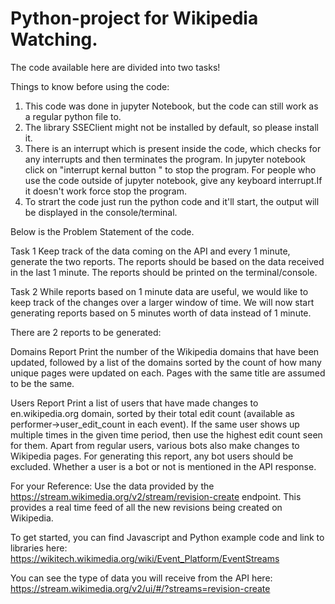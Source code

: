 # Python-project for Wikipedia Watching.
The code available here are divided into two tasks!

Things to know before using the code:
1. This code was done in jupyter Notebook, but the code can still work as a regular python file to.
2. The library SSEClient might not be installed by default, so please install it.
3. There is an interrupt which is present inside the code, which checks for any interrupts and then terminates the program. In jupyter notebook click on "interrupt kernal button " to stop the program. For people who use the code outside of jupyter notebook, give any keyboard interrupt.If it doesn't work force stop the program. 
4. To strart the code just run the python code and it'll start, the output will be displayed in the console/terminal.

Below is the Problem Statement of the code.

Task 1
Keep track of the data coming on the API and every 1 minute, generate the two reports. The reports should be based on the data received in the last 1 minute. The reports should be printed on the terminal/console.

Task 2
While reports based on 1 minute data are useful, we would like to keep track of the changes over a larger window of time. We will now start generating reports based on 5 minutes worth of data instead of 1 minute.

There are 2 reports to be generated:

Domains Report
Print the number of the Wikipedia domains that have been updated, followed by a list of the domains sorted by the count of how many unique pages were updated on each. Pages with the same title are assumed to be the same.

Users Report
Print a list of users that have made changes to en.wikipedia.org domain, sorted by their total edit count (available as performer->user_edit_count in each event). If the same user shows up multiple times in the given time period, then use the highest edit count seen for them. Apart from regular users, various bots also make changes to Wikipedia pages. For generating this report, any bot users should be excluded. Whether a user is a bot or not is mentioned in the API response.

For your Reference:
Use the data provided by the https://stream.wikimedia.org/v2/stream/revision-create endpoint. This provides a real time feed of all the new revisions being created on Wikipedia.

To get started, you can find Javascript and Python example code and link to libraries here:
https://wikitech.wikimedia.org/wiki/Event_Platform/EventStreams

You can see the type of data you will receive from the API here:
https://stream.wikimedia.org/v2/ui/#/?streams=revision-create

